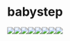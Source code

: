 # babystep
[![](https://sourcerer.io/fame/abhinavcode/abhinavcode/InstituteappBackend/images/0)](https://sourcerer.io/fame/abhinavcode/abhinavcode/InstituteappBackend/links/0)[![](https://sourcerer.io/fame/abhinavcode/abhinavcode/InstituteappBackend/images/1)](https://sourcerer.io/fame/abhinavcode/abhinavcode/InstituteappBackend/links/1)[![](https://sourcerer.io/fame/abhinavcode/abhinavcode/InstituteappBackend/images/2)](https://sourcerer.io/fame/abhinavcode/abhinavcode/InstituteappBackend/links/2)[![](https://sourcerer.io/fame/abhinavcode/abhinavcode/InstituteappBackend/images/3)](https://sourcerer.io/fame/abhinavcode/abhinavcode/InstituteappBackend/links/3)[![](https://sourcerer.io/fame/abhinavcode/abhinavcode/InstituteappBackend/images/4)](https://sourcerer.io/fame/abhinavcode/abhinavcode/InstituteappBackend/links/4)[![](https://sourcerer.io/fame/abhinavcode/abhinavcode/InstituteappBackend/images/5)](https://sourcerer.io/fame/abhinavcode/abhinavcode/InstituteappBackend/links/5)[![](https://sourcerer.io/fame/abhinavcode/abhinavcode/InstituteappBackend/images/6)](https://sourcerer.io/fame/abhinavcode/abhinavcode/InstituteappBackend/links/6)[![](https://sourcerer.io/fame/abhinavcode/abhinavcode/InstituteappBackend/images/7)](https://sourcerer.io/fame/abhinavcode/abhinavcode/InstituteappBackend/links/7)
